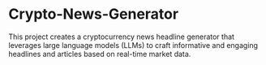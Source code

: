# Crypto-News-Generator
This project creates a cryptocurrency news headline generator that leverages large language models (LLMs) to craft informative and engaging headlines and articles based on real-time market data.
